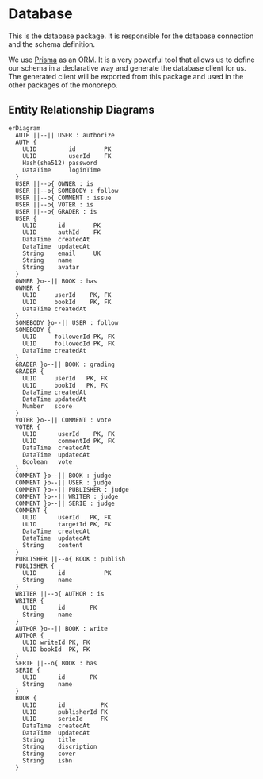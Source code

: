 # Database

This is the database package. It is responsible for the database connection and the schema definition.

We use [Prisma](https://www.prisma.io) as an ORM. It is a very powerful tool that allows us to define our schema in a declarative way and generate the database client for us. The generated client will be exported from this package and used in the other packages of the monorepo.

## Entity Relationship Diagrams

```mermaid
erDiagram
  AUTH ||--|| USER : authorize
  AUTH {
    UUID         id        PK
    UUID         userId    FK
    Hash(sha512) password
    DataTime     loginTime
  }
  USER ||--o{ OWNER : is
  USER ||--o{ SOMEBODY : follow
  USER ||--o{ COMMENT : issue
  USER ||--o{ VOTER : is
  USER ||--o{ GRADER : is
  USER {
    UUID      id        PK
    UUID      authId    FK
    DataTime  createdAt
    DataTime  updatedAt
    String    email     UK
    String    name
    String    avatar
  }
  OWNER }o--|| BOOK : has
  OWNER {
    UUID     userId    PK, FK
    UUID     bookId    PK, FK
    DataTime createdAt
  }
  SOMEBODY }o--|| USER : follow
  SOMEBODY {
    UUID     followerId PK, FK
    UUID     followedId PK, FK
    DataTime createdAt
  }
  GRADER }o--|| BOOK : grading
  GRADER {
    UUID     userId   PK, FK
    UUID     bookId   PK, FK
    DataTime createdAt
    DataTime updatedAt
    Number   score
  }
  VOTER }o--|| COMMENT : vote
  VOTER {
    UUID      userId    PK, FK
    UUID      commentId PK, FK
    DataTime  createdAt
    DataTime  updatedAt
    Boolean   vote
  }
  COMMENT }o--|| BOOK : judge
  COMMENT }o--|| USER : judge
  COMMENT }o--|| PUBLISHER : judge
  COMMENT }o--|| WRITER : judge
  COMMENT }o--|| SERIE : judge
  COMMENT {
    UUID      userId   PK, FK
    UUID      targetId PK, FK
    DataTime  createdAt
    DataTime  updatedAt
    String    content
  }
  PUBLISHER ||--o{ BOOK : publish
  PUBLISHER {
    UUID      id           PK
    String    name
  }
  WRITER ||--o{ AUTHOR : is
  WRITER {
    UUID      id       PK
    String    name
  }
  AUTHOR }o--|| BOOK : write
  AUTHOR {
    UUID writeId PK, FK
    UUID bookId  PK, FK
  }
  SERIE ||--o{ BOOK : has
  SERIE {
    UUID      id       PK
    String    name
  }
  BOOK {
    UUID      id          PK
    UUID      publisherId FK
    UUID      serieId     FK
    DataTime  createdAt
    DataTime  updatedAt
    String    title
    String    discription
    String    cover
    String    isbn
  }
```
